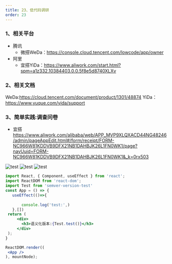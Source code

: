 ```yaml
---
title: 23、低代码调研
order: 23
---
```


### 1、相关平台
+ 腾讯
  + 微搭WeDa：https://console.cloud.tencent.com/lowcode/app/owner
+ 阿里
  + 宜搭YiDa：https://www.aliwork.com/start.html?spm=a1z332.10384403.0.0.5f8e5d8740XLXv

### 2、相关文档
WeDa:https://cloud.tencent.com/document/product/1301/48874
YiDa：https://www.yuque.com/yida/support

### 3、简单实践:调查问卷
+ 宜搭
https://www.aliwork.com/alibaba/web/APP_MVP9XLQXACD44NG48246/admin/pageAppEdit.html#/form/receipt/FORM-NC966W81KDDVB9DFX21NB1DAHBJK26L1FN0WK1/page?navUuid=FORM-NC966W81KDDVB9DFX21NB1DAHBJK26L1FN0WK1&_k=0rx503

![test](https://robin2017.github.io/frontend-notes/images/yida2.jpg)
![test](https://robin2017.github.io/frontend-notes/images/yida1.jpg)
![test](https://robin2017.github.io/frontend-notes/images/yida3.jpg)



 ```jsx
import React, { Component, useEffect } from 'react';
import ReactDOM from 'react-dom';
import Test from 'semver-version-test'
const App = () => {
    useEffect(()=>{
   
        console.log('test:',)
    },[])
  return (
      <div>
        <h3>语义化版本:{Test.test()}</h3>
      </div>
  );
}

ReactDOM.render((
  <App />
), mountNode);
```